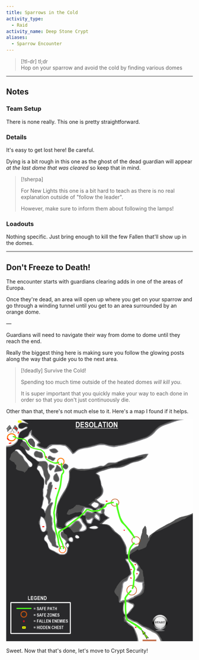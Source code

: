 ```yaml
---
title: Sparrows in the Cold  
activity_type:
  - Raid
activity_name: Deep Stone Crypt  
aliases:
  - Sparrow Encounter
---
```


> [!tl-dr]  tl;dr  
> Hop on your sparrow and avoid the cold by finding various domes  

___  
  

## Notes  

  

### Team Setup  

  
There is none really. This one is pretty straightforward.  
  

### Details  

  
It's easy to get lost here! Be careful.  
  
Dying is a bit rough in this one as the ghost of the dead guardian will appear *at the last dome that was cleared* so keep that in mind.  

> [!sherpa]  
>
> For New Lights this one is a bit hard to teach as there is no real explanation outside of "follow the leader".  
>
> However, make sure to inform them about following the lamps!  

### Loadouts  

  
Nothing specific. Just bring enough to kill the few Fallen that'll show up in the domes.  
  
----  
  

## Don't Freeze to Death!  

  
The encounter starts with guardians clearing adds in one of the areas of Europa.  
  
Once they're dead, an area will open up where you get on your sparrow and go through a winding tunnel until you get to an area surrounded by an orange dome.  
  
—  
  
Guardians will need to navigate their way from dome to dome until they reach the end.  
  
  
Really the biggest thing here is making sure you follow the glowing posts along the way that guide you to the next area.  

> [!deadly] Survive the Cold!  
>
> Spending too much time outside of the heated domes *will kill you*.  
>
> It is super important that you quickly make your way to each done in order so that you don't just continuously die.  

Other than that, there's not much else to it. Here's a map I found if it helps.  
  
![Sparrow Map](../../assets/img/DSC-Sparrow.png)
  
Sweet. Now that that's done, let's move to Crypt Security!